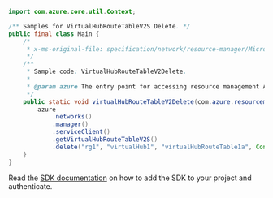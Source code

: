 ```java
import com.azure.core.util.Context;

/** Samples for VirtualHubRouteTableV2S Delete. */
public final class Main {
    /*
     * x-ms-original-file: specification/network/resource-manager/Microsoft.Network/stable/2021-05-01/examples/VirtualHubRouteTableV2Delete.json
     */
    /**
     * Sample code: VirtualHubRouteTableV2Delete.
     *
     * @param azure The entry point for accessing resource management APIs in Azure.
     */
    public static void virtualHubRouteTableV2Delete(com.azure.resourcemanager.AzureResourceManager azure) {
        azure
            .networks()
            .manager()
            .serviceClient()
            .getVirtualHubRouteTableV2S()
            .delete("rg1", "virtualHub1", "virtualHubRouteTable1a", Context.NONE);
    }
}
```

Read the [SDK documentation](https://github.com/Azure/azure-sdk-for-java/blob/azure-resourcemanager_2.15.0/sdk/resourcemanager/azure-resourcemanager/README.md) on how to add the SDK to your project and authenticate.
